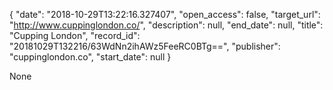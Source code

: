 {
  "date": "2018-10-29T13:22:16.327407", 
  "open_access": false, 
  "target_url": "http://www.cuppinglondon.co/", 
  "description": null, 
  "end_date": null, 
  "title": "Cupping London", 
  "record_id": "20181029T132216/63WdNn2ihAWz5FeeRC0BTg==", 
  "publisher": "cuppinglondon.co", 
  "start_date": null
}

None